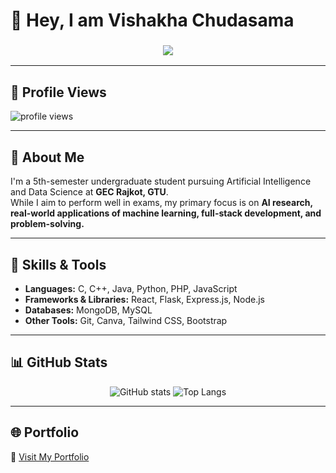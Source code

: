 # 👋 Hey, I am Vishakha Chudasama  
<h3 align="center">
  <img src="https://readme-typing-svg.herokuapp.com?size=24&color=F75C7E&center=true&vCenter=true&width=550&lines=Hey%2C+I+am+Vishakha+Chudasama;I+am+a+Full-Stack+IT+Engineer+(UG)+%26+Web+Developer;MERN+%7C+Flask+%7C+PHP+%7C+Canva+Designer">
</h3>

---

## 👀 Profile Views
<img src="https://komarev.com/ghpvc/?username=vishakha-chudasama&label=Profile%20views&color=0e75b6&style=flat" alt="profile views" />

---

## 📖 About Me
I'm a 5th-semester undergraduate student pursuing Artificial Intelligence and Data Science at **GEC Rajkot, GTU**.  
While I aim to perform well in exams, my primary focus is on **AI research, real-world applications of machine learning, full-stack development, and problem-solving.**

---

## 🚀 Skills & Tools  
- **Languages:** C, C++, Java, Python, PHP, JavaScript  
- **Frameworks & Libraries:** React, Flask, Express.js, Node.js  
- **Databases:** MongoDB, MySQL  
- **Other Tools:** Git, Canva, Tailwind CSS, Bootstrap  

---

## 📊 GitHub Stats
<p align="center">
  <img src="https://github-readme-stats.vercel.app/api?username=vishakha-chudasama&show_icons=true&theme=tokyonight" alt="GitHub stats" />
  <img src="https://github-readme-stats.vercel.app/api/top-langs/?username=vishakha-chudasama&layout=compact&theme=tokyonight" alt="Top Langs" />
</p>

---

## 🌐 Portfolio
🔗 [Visit My Portfolio](https://vishakha-chudasama-portfolio.netlify.app/)
